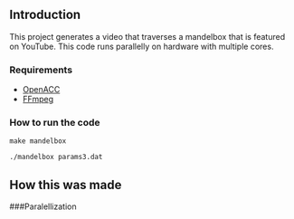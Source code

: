 ## Introduction

This project generates a video that traverses a mandelbox that is featured on YouTube. This code runs parallelly on hardware with multiple cores.

### Requirements

* [OpenACC](http://www.openacc.org/)
* [FFmpeg](https://www.ffmpeg.org/)

### How to run the code

`make mandelbox`

`./mandelbox params3.dat`

## How this was made

###Paralellization
